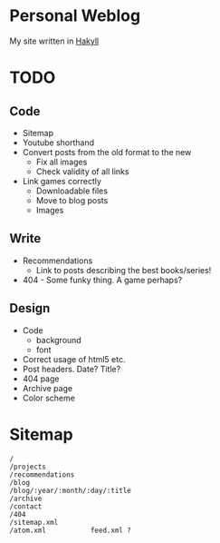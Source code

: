 
Personal Weblog
===============

My site written in [Hakyll][]

[Hakyll]: http://jaspervdj.be/hakyll/

TODO
====

Code
----

* Sitemap
* Youtube shorthand
* Convert posts from the old format to the new
    * Fix all images
    * Check validity of all links
* Link games correctly
    * Downloadable files
    * Move to blog posts
    * Images

Write
-----

* Recommendations
    * Link to posts describing the best books/series!
* 404 - Some funky thing. A game perhaps?

Design
------

* Code
    * background
    * font
* Correct usage of html5 etc.
* Post headers. Date? Title?
* 404 page
* Archive page
* Color scheme

Sitemap
=======

    /
    /projects
    /recommendations
    /blog
    /blog/:year/:month/:day/:title
    /archive
    /contact
    /404
    /sitemap.xml
    /atom.xml           feed.xml ?

